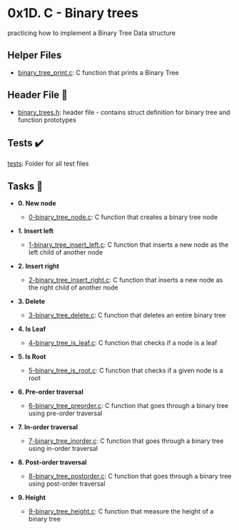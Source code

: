 # 0x1D. C - Binary trees

practicing how to implement a Binary Tree Data structure

## Helper Files

* [binary_tree_print.c](./binary_tree_print.c): C function that prints a Binary Tree

## Header File :file_folder:

* [binary_trees.h](./binary_trees.h): header file - contains struct definition for binary tree and function prototypes

## Tests :heavy_check_mark:

[tests](./tests): Folder for all test files

## Tasks :page_with_curl:

* **0. New node**
  * [0-binary_tree_node.c](./0-binary_tree_node.c): C function that creates a binary tree node

* **1. Insert left**
  * [1-binary_tree_insert_left.c](./1-binary_tree_insert_left.c): C function that inserts a new node as the left child of another node

* **2. Insert right**
  * [2-binary_tree_insert_right.c](./2-binary_tree_insert_right.c): C function that inserts a new node as the right child of another node

* **3. Delete**
  * [3-binary_tree_delete.c](./3-binary_tree_delete.c): C function that deletes an entire binary tree

* **4. Is Leaf**
  * [4-binary_tree_is_leaf.c](./4-binary_tree_is_leaf.c): C function that checks if a node is a leaf

* **5. Is Root**
  * [5-binary_tree_is_root.c](./5-binary_tree_is_root.c): C function that checks if a given node is a root

* **6. Pre-order traversal**
  * [6-binary_tree_preorder.c](./6-binary_tree_preorder.c): C function that goes through a binary tree using pre-order traversal

* **7. In-order traversal**
  * [7-binary_tree_inorder.c](./7-binary_tree_inorder.c): C function that goes through a binary tree using in-order traversal

* **8. Post-order traversal**
  * [8-binary_tree_postorder.c](./8-binary_tree_postorder.c): C function that goes through a binary tree using post-order traversal

* **9. Height**
  * [9-binary_tree_height.c](./9-binary_tree_height.c): C function that measure the height of a binary tree
